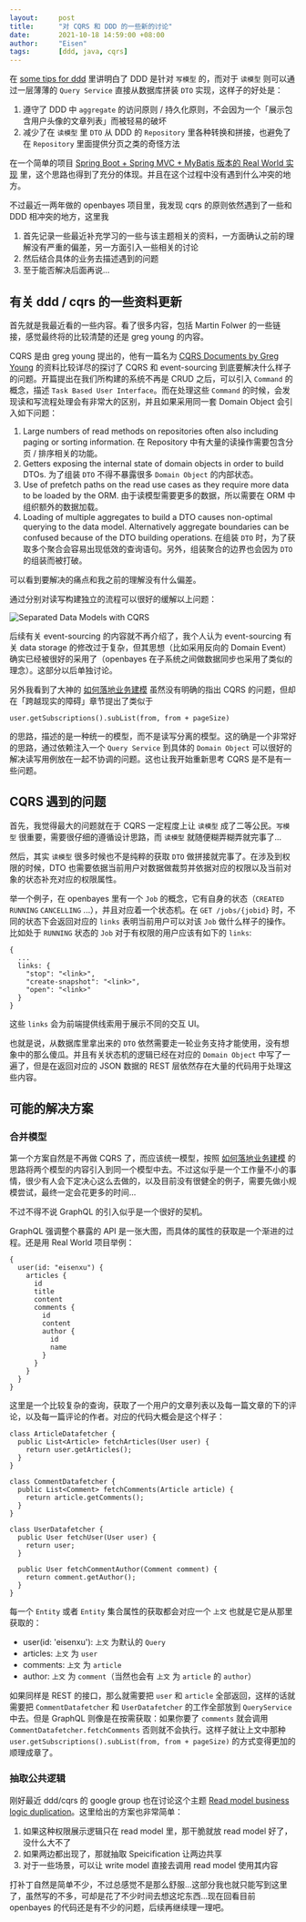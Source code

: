 ```yaml
---
layout:     post
title:      "对 CQRS 和 DDD 的一些新的讨论"
date:       2021-10-18 14:59:00 +08:00
author:     "Eisen"
tags:       [ddd, java, cqrs]
---
```


在 [some tips for ddd](/some-tips-for-ddd) 里讲明白了 DDD 是针对 `写模型` 的，而对于 `读模型` 则可以通过一层薄薄的 `Query Service` 直接从数据库拼装 `DTO` 实现，这样子的好处是：

1. 遵守了 DDD 中 `aggregate` 的访问原则 / 持久化原则，不会因为一个「展示包含用户头像的文章列表」而被轻易的破坏
2. 减少了在 `读模型` 里 `DTO` 从 DDD 的 `Repository` 里各种转换和拼接，也避免了在 `Repository` 里面提供分页之类的奇怪方法

在一个简单的项目 [Spring Boot + Spring MVC + MyBatis 版本的 Real World 实现](/real-world-spring-boot-and-mybatis) 里，这个思路也得到了充分的体现。并且在这个过程中没有遇到什么冲突的地方。

不过最近一两年做的 openbayes 项目里，我发现 cqrs 的原则依然遇到了一些和 DDD 相冲突的地方，这里我

1. 首先记录一些最近补充学习的一些与该主题相关的资料，一方面确认之前的理解没有严重的偏差，另一方面引入一些相关的讨论
2. 然后结合具体的业务去描述遇到的问题
3. 至于能否解决后面再说...

## 有关 ddd / cqrs 的一些资料更新

首先就是我最近看的一些内容。看了很多内容，包括 Martin Folwer 的一些链接，感觉最终将的比较清楚的还是 greg young 的内容。

CQRS 是由 greg young 提出的，他有一篇名为 [CQRS Documents by Greg Young](https://cqrs.files.wordpress.com/2010/11/cqrs_documents.pdf) 的资料比较详尽的探讨了 CQRS 和 event-sourcing 到底要解决什么样子的问题。开篇提出在我们所构建的系统不再是 CRUD 之后，可以引入 `Command` 的概念，描述 `Task Based User Interface`。而在处理这些 `Command` 的时候，会发现读和写流程处理会有非常大的区别，并且如果采用同一套 Domain Object 会引入如下问题：

1. Large numbers of read methods on repositories often also including paging or sorting information. 在 Repository 中有大量的读操作需要包含分页 / 排序相关的功能。
2. Getters exposing the internal state of domain objects in order to build DTOs. 为了组装 `DTO` 不得不暴露很多 `Domain Object` 的内部状态。
3. Use of prefetch paths on the read use cases as they require more data to be loaded by the ORM. 由于读模型需要更多的数据，所以需要在 ORM 中组织额外的数据加载。
4. Loading of multiple aggregates to build a DTO causes non-optimal querying to the data model. Alternatively aggregate boundaries can be confused because of the DTO building operations. 在组装 `DTO` 时，为了获取多个聚合会容易出现低效的查询语句。另外，组装聚合的边界也会因为 `DTO` 的组装而被打破。

可以看到要解决的痛点和我之前的理解没有什么偏差。

通过分别对读写构建独立的流程可以很好的缓解以上问题：

![Separated Data Models with CQRS](2021-10-18-15-24-35.png)

后续有关 event-sourcing 的内容就不再介绍了，我个人认为 event-sourcing 有关 data storage 的修改过于复杂，但其思想（比如采用反向的 Domain Event）确实已经被很好的采用了（openbayes 在子系统之间做数据同步也采用了类似的理念）。这部分以后单独讨论。

另外我看到了大神的 [如何落地业务建模](https://time.geekbang.org/column/intro/100082101) 虽然没有明确的指出 CQRS 的问题，但却在「跨越现实的障碍」章节提出了类似于 

```
user.getSubscriptions().subList(from, from + pageSize)
``` 

的思路，描述的是一种统一的模型，而不是读写分离的模型。这的确是一个非常好的思路，通过依赖注入一个 `Query Service` 到具体的 `Domain Object` 可以很好的解决读写用例放在一起不协调的问题。这也让我开始重新思考 CQRS 是不是有一些问题。

## CQRS 遇到的问题

首先，我觉得最大的问题就在于 CQRS 一定程度上让 `读模型` 成了二等公民。`写模型` 很重要，需要很仔细的遵循设计思路，而 `读模型` 就随便糊弄糊弄就完事了...

然后，其实 `读模型` 很多时候也不是纯粹的获取 `DTO` 做拼接就完事了。在涉及到权限的时候，DTO 也需要依据当前用户对数据做裁剪并依据对应的权限以及当前对象的状态补充对应的权限属性。

举一个例子，在 openbayes 里有一个 `Job` 的概念，它有自身的状态（`CREATED` `RUNNING` `CANCELLING` ...），并且对应着一个状态机。在 `GET /jobs/{jobid}` 时，不同的状态下会返回对应的 `links` 表明当前用户可以对该 `Job` 做什么样子的操作。比如处于 `RUNNING` 状态的 `Job` 对于有权限的用户应该有如下的 `links`:

```
{
  ...
  links: {
    "stop": "<link>",
    "create-snapshot": "<link>",
    "open": "<link>"
  }
}
```

这些 `links` 会为前端提供线索用于展示不同的交互 UI。

也就是说，从数据库里拿出来的 `DTO` 依然需要走一轮业务支持才能使用，没有想象中的那么傻瓜。并且有关状态机的逻辑已经在对应的 `Domain Object` 中写了一遍了，但是在返回对应的 JSON 数据的 REST 层依然存在大量的代码用于处理这些内容。

## 可能的解决方案

### 合并模型

第一个方案自然是不再做 CQRS 了，而应该统一模型，按照 [如何落地业务建模](https://time.geekbang.org/column/intro/100082101) 的思路将两个模型的内容引入到同一个模型中去。不过这似乎是一个工作量不小的事情，很少有人会下定决心这么去做的，以及目前没有很健全的例子，需要先做小规模尝试，最终一定会花更多的时间...

不过不得不说 GraphQL 的引入似乎是一个很好的契机。

GraphQL 强调整个暴露的 API 是一张大图，而具体的属性的获取是一个渐进的过程。还是用 Real World 项目举例：

```
{
  user(id: "eisenxu") {
    articles {
      id
      title
      content
      comments {
        id
        content
        author {
          id
          name
        }
      }
    }
  }
}
```

这里是一个比较复杂的查询，获取了一个用户的文章列表以及每一篇文章的下的评论，以及每一篇评论的作者。对应的代码大概会是这个样子：

```
class ArticleDatafetcher {
  public List<Article> fetchArticles(User user) {
    return user.getArticles();
  }
}

class CommentDatafetcher {
  public List<Comment> fetchComments(Article article) {
    return article.getComments();
  }
}

class UserDatafetcher {
  public User fetchUser(User user) {
    return user;
  }

  public User fetchCommentAuthor(Comment comment) {
    return comment.getAuthor();
  }
}
```

每一个 `Entity` 或者 `Entity` 集合属性的获取都会对应一个 `上文` 也就是它是从那里获取的：

- user(id: 'eisenxu'): `上文` 为默认的 `Query`
- articles: `上文` 为 `user`
- comments: `上文` 为 `article`
- author: `上文` 为 `comment`（当然也会有 `上文` 为 `article` 的 `author`）

如果同样是 REST 的接口，那么就需要把 `user` 和 `article` 全部返回，这样的话就需要把 `CommentDatafetcher` 和 `UserDatafetcher` 的工作全部放到 `QueryService` 中去。但是 GraphQL 则像是在按需获取：如果你要了 `comments` 就会调用 `CommentDatafetcher.fetchComments` 否则就不会执行。这样子就让上文中那种 `user.getSubscriptions().subList(from, from + pageSize)` 的方式变得更加的顺理成章了。

### 抽取公共逻辑

刚好最近 ddd/cqrs 的 google group 也在讨论这个主题 [Read model business logic duplication](https://groups.google.com/g/dddcqrs/c/d7aiKi6ha6g)。这里给出的方案也非常简单：

1. 如果这种权限展示逻辑只在 read model 里，那干脆就放 read model 好了，没什么大不了
2. 如果两边都出现了，那就抽取 Speicification 让两边共享
3. 对于一些场景，可以让 write model 直接去调用 read model 使用其内容

打补丁自然是简单不少，不过总感觉不是那么舒服...这部分我也就只能写到这里了，虽然写的不多，可却是花了不少时间去想这坨东西...现在回看目前 openbayes 的代码还是有不少的问题，后续再继续理一理吧。